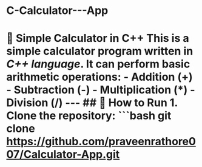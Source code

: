 # C-Calculator---App
# 🧮 Simple Calculator in C++  This is a simple calculator program written in *C++ language*.   It can perform basic arithmetic operations:  - Addition (+) - Subtraction (-) - Multiplication (*) - Division (/)  ---  ## 📌 How to Run  1. Clone the repository:    ```bash    git clone https://github.com/praveenrathore007/Calculator-App.git
